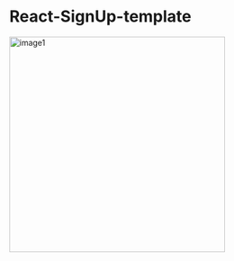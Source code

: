 # React-SignUp-template
<img width="383" alt="image1" src="https://user-images.githubusercontent.com/111938820/216778735-72267942-3da0-48be-8c19-8fe57be50786.png">
